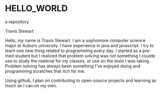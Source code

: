 # HELLO_WORLD
a repository

Travis Stewart

Hello, my name is Travis Stewart. I am a sophomore computer science major at Auburn university.
I have experience in java and javascript. I try to learn one new thing related to programming every day.
I started as a pre-med student but I realized that problem solving was not something I coulde use to study the material for my classes, or use on the tests I was taking. Problem solving has always been something I've enjoyed doing and programming scratches that itch for me.

Using github, I plan on contributing to open-source projects and learning as much as I can on my own.
